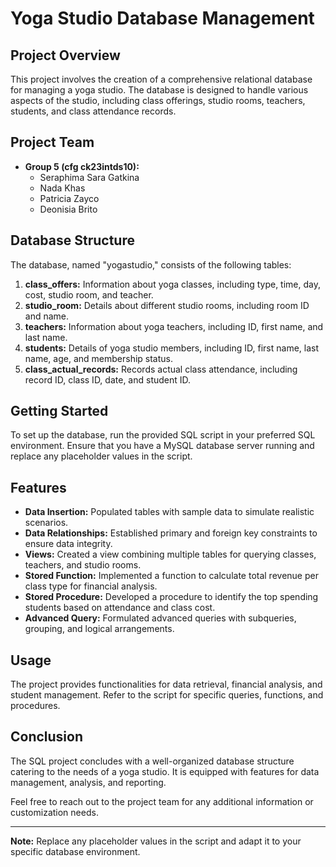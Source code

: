 # Yoga Studio Database Management

## Project Overview
This project involves the creation of a comprehensive relational database for managing a yoga studio. The database is designed to handle various aspects of the studio, including class offerings, studio rooms, teachers, students, and class attendance records.

## Project Team
- **Group 5 (cfg ck23intds10):**
  - Seraphima Sara Gatkina
  - Nada Khas
  - Patricia Zayco
  - Deonisia Brito

## Database Structure
The database, named "yogastudio," consists of the following tables:
1. **class_offers:** Information about yoga classes, including type, time, day, cost, studio room, and teacher.
2. **studio_room:** Details about different studio rooms, including room ID and name.
3. **teachers:** Information about yoga teachers, including ID, first name, and last name.
4. **students:** Details of yoga studio members, including ID, first name, last name, age, and membership status.
5. **class_actual_records:** Records actual class attendance, including record ID, class ID, date, and student ID.

## Getting Started
To set up the database, run the provided SQL script in your preferred SQL environment. Ensure that you have a MySQL database server running and replace any placeholder values in the script.

## Features
- **Data Insertion:** Populated tables with sample data to simulate realistic scenarios.
- **Data Relationships:** Established primary and foreign key constraints to ensure data integrity.
- **Views:** Created a view combining multiple tables for querying classes, teachers, and studio rooms.
- **Stored Function:** Implemented a function to calculate total revenue per class type for financial analysis.
- **Stored Procedure:** Developed a procedure to identify the top spending students based on attendance and class cost.
- **Advanced Query:** Formulated advanced queries with subqueries, grouping, and logical arrangements.

## Usage
The project provides functionalities for data retrieval, financial analysis, and student management. Refer to the script for specific queries, functions, and procedures.

## Conclusion
The SQL project concludes with a well-organized database structure catering to the needs of a yoga studio. It is equipped with features for data management, analysis, and reporting.

Feel free to reach out to the project team for any additional information or customization needs.

---

**Note:** Replace any placeholder values in the script and adapt it to your specific database environment.
